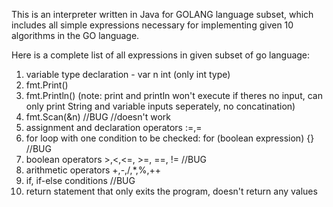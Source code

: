 This is an interpreter written in Java for GOLANG language subset, which includes all simple expressions necessary for implementing given 10 algorithms in the GO language. 

Here is a complete list  of all expressions in given subset of go language:
1. variable type declaration - var n int (only int type)
2. fmt.Print()
3. fmt.Println()   (note: print and println won't execute if theres no input, can only print String and variable inputs seperately, no concatination)
4. fmt.Scan(&n)  //BUG //doesn't work 
5. assignment and declaration operators :=,=
6. for loop with one condition to be checked: for (boolean expression) {} //BUG
7. boolean operators >,<,<=, >=, ==, != //BUG
8. arithmetic operators +,-,/,*,%,++ 
9. if, if-else conditions //BUG
10. return statement that only exits the program, doesn't return any values
